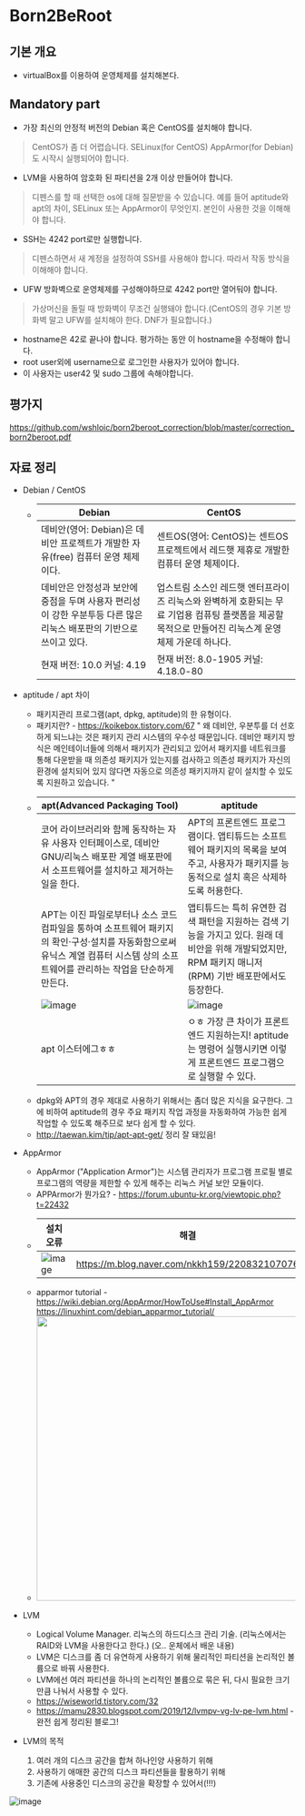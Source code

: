 # Born2BeRoot
## 기본 개요
* virtualBox를 이용하여 운영체제를 설치해본다.

## Mandatory part
* 가장 최신의 안정적 버전의 Debian 혹은 CentOS를 설치해야 합니다.
> CentOS가 좀 더 어렵습니다. SELinux(for CentOS) AppArmor(for Debian)도 시작시 실행되어야 합니다.
* LVM을 사용하여 암호화 된 파티션을 2개 이상 만들어야 합니다.
> 디펜스를 할 때 선택한 os에 대해 질문받을 수 있습니다. 예를 들어 aptitude와 apt의 차이, SELinux 또는 AppArmor이 무엇인지. 본인이 사용한 것을 이해해야 합니다.
* SSH는 4242 port로만 실행합니다.
> 디펜스하면서 새 계정을 설정하여 SSH를 사용해야 합니다. 따라서 작동 방식을 이해해야 합니다.
* UFW 방화벽으로 운영체제를 구성해야하므로 4242 port만 열어둬야 합니다.
> 가상머신을 돌릴 때 방화벽이 무조건 실행돼야 합니다.(CentOS의 경우 기본 방화벽 말고 UFW를 설치해야 한다. DNF가 필요합니다.)
* hostname은 42로 끝나야 합니다. 평가하는 동안 이 hostname을 수정해야 합니다.
* root user외에 username으로 로그인한 사용자가 있어야 합니다.
* 이 사용자는 user42 및 sudo 그룹에 속해야합니다.

## 평가지
https://github.com/wshloic/born2beroot_correction/blob/master/correction_born2beroot.pdf

## 자료 정리
* Debian / CentOS
  * | Debian | CentOS|
    |--------|-------|
    |데비안(영어: Debian)은 데비안 프로젝트가 개발한 자유(free) 컴퓨터 운영 체제이다.| 센트OS(영어: CentOS)는 센트OS 프로젝트에서 레드햇 제휴로 개발한 컴퓨터 운영 체제이다. |
    |데비안은 안정성과 보안에 중점을 두며 사용자 편리성이 강한 우분투등 다른 많은 리눅스 배포판의 기반으로 쓰이고 있다. | 업스트림 소스인 레드햇 엔터프라이즈 리눅스와 완벽하게 호환되는 무료 기업용 컴퓨팅 플랫폼을 제공할 목적으로 만들어진 리눅스계 운영 체제 가운데 하나다. |
    | 현재 버전: 10.0	커널: 4.19 | 현재 버전: 8.0-1905	커널: 4.18.0-80|

* aptitude / apt 차이
  * 패키지관리 프로그램(apt, dpkg, aptitude)의 한 유형이다.
  * 패키지란? - https://koikebox.tistory.com/67 " 왜 데비안, 우분투를 더 선호하게 되느냐는 것은 패키지 관리 시스템의 우수성 때문입니다. 데비안 패키지 방식은 메인테이너들에 의해서 패키지가 관리되고 있어서 패키지를 네트워크를 통해 다운받을 때 의존성 패키지가 있는지를 검사하고 의존성 패키지가 자신의 환경에 설치되어 있지 않다면 자동으로 의존성 패키지까지 같이 설치할 수 있도록 지원하고 있습니다. "
  * |apt(Advanced Packaging Tool)|aptitude|
    |-----|------|
    |코어 라이브러리와 함께 동작하는 자유 사용자 인터페이스로, 데비안 GNU/리눅스 배포판 계열 배포판에서 소프트웨어를 설치하고 제거하는 일을 한다.|APT의 프론트엔드 프로그램이다. 앱티튜드는 소프트웨어 패키지의 목록을 보여주고, 사용자가 패키지를 능동적으로 설치 혹은 삭제하도록 허용한다.|
    |APT는 이진 파일로부터나 소스 코드 컴파일을 통하여 소프트웨어 패키지의 확인·구성·설치를 자동화함으로써 유닉스 계열 컴퓨터 시스템 상의 소프트웨어를 관리하는 작업을 단순하게 만든다.|앱티튜드는 특히 유연한 검색 패턴을 지원하는 검색 기능을 가지고 있다. 원래 데비안을 위해 개발되었지만, RPM 패키지 매니저 (RPM) 기반 배포판에서도 등장한다.|
    |![image](https://user-images.githubusercontent.com/52701529/128633364-9231fd14-be61-48f3-b24b-149c40a69ec8.png)| ![image](https://user-images.githubusercontent.com/52701529/128633574-3b4eaaaf-6909-40ae-b86b-98b4b4f3b901.png)|
    | apt 이스터에그ㅎㅎ | ㅇㅎ 가장 큰 차이가 프론트엔드 지원하는지! aptitude는 명령어 실행시키면 이렇게 프론트엔드 프로그램으로 실행할 수 있다. |
  * dpkg와 APT의 경우 제대로 사용하기 위해서는 좀더 많은 지식을 요구한다. 그에 비하여 aptitude의 경우 주요 패키지 작업 과정을 자동화하여 가능한 쉽게 작업할 수 있도록 해주므로 보다 쉽게 할 수 있다.
  * http://taewan.kim/tip/apt-apt-get/ 정리 잘 돼있음!
  
* AppArmor
  * AppArmor ("Application Armor")는 시스템 관리자가 프로그램 프로필 별로 프로그램의 역량을 제한할 수 있게 해주는 리눅스 커널 보안 모듈이다.
  * APPArmor가 뭔가요? - https://forum.ubuntu-kr.org/viewtopic.php?t=22432
  * | 설치 오류 | 해결 |
    |-----------|-----|
    | ![image](https://user-images.githubusercontent.com/52701529/128634425-95790cf2-b901-4a37-aa99-f9c587deeec7.png) | https://m.blog.naver.com/nkkh159/220832107076 |
  * apparmor tutorial - https://wiki.debian.org/AppArmor/HowToUse#Install_AppArmor https://linuxhint.com/debian_apparmor_tutorial/
  * <img src="https://user-images.githubusercontent.com/52701529/128635909-47dd2e21-9f95-49e8-8512-e0a527bedb7c.png" width="500">

* LVM
  *  Logical Volume Manager. 리눅스의 하드디스크 관리 기술. (리눅스에서는 RAID와 LVM을 사용한다고 한다.) (오.. 운체에서 배운 내용)
  *  LVM은 디스크를 좀 더 유연하게 사용하기 위해 물리적인 파티션을 논리적인 볼륨으로 바꿔 사용한다.
  *  LVM에선 여러 파티션을 하나의 논리적인 볼륨으로 묶은 뒤, 다시 필요한 크기만큼 나눠서 사용할 수 있다.
  *  <https://wiseworld.tistory.com/32>
  *  <https://mamu2830.blogspot.com/2019/12/lvmpv-vg-lv-pe-lvm.html> - 완전 쉽게 정리된 블로그!

* LVM의 목적
  1. 여러 개의 디스크 공간을 합쳐 하나인양 사용하기 위해
  2. 사용하기 애매한 공간의 디스크 파티션들을 활용하기 위해
  3. 기존에 사용중인 디스크의 공간을 확장할 수 있어서(!!!)
 
![image](https://user-images.githubusercontent.com/52701529/128603443-654431ba-acb7-411e-8653-8356852a4e5d.png)
